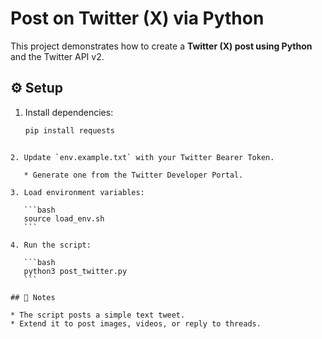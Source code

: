 # Post on Twitter (X) via Python

This project demonstrates how to create a **Twitter (X) post using Python** and the Twitter API v2.

## ⚙️ Setup
1. Install dependencies:
   ```bash
   pip install requests
````

2. Update `env.example.txt` with your Twitter Bearer Token.

   * Generate one from the Twitter Developer Portal.

3. Load environment variables:

   ```bash
   source load_env.sh
   ```

4. Run the script:

   ```bash
   python3 post_twitter.py
   ```

## 📌 Notes

* The script posts a simple text tweet.
* Extend it to post images, videos, or reply to threads.



